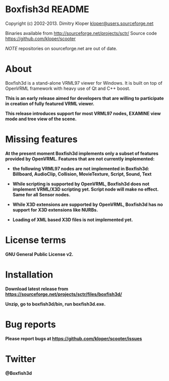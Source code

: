 Boxfish3d README
================

Copyright (c) 2002-2013. Dimitry Kloper <kloper@users.sourceforge.net>

Binaries available from http://sourceforge.net/projects/sctr/
Source code https://github.com/kloper/scooter

*NOTE* repositories on sourceforge.net are out of date.

About
=====

Boxfish3d is a stand-alone VRML97 viewer for Windows.
It is built on top of OpenVRML framework with heavy use of Qt and C++ boost.

<b>This is an early release aimed for developers that are willing to participate 
in creation of fully featured VRML viewer.<b>

This release introduces support for most VRML97 nodes, EXAMINE view mode
and tree view of the scene.

Missing features
================

At the present moment Boxfish3d implements only a subset of features 
provided by OpenVRML. Features that are not currently implemented:

  * the following VRML97 nodes are not implemented in Boxfish3d:
    Billboard, AudioClip, Collision, MovieTexture, Script, Sound, Text

  * While scripting is supported by OpenVRML, Boxfish3d does not implement
    VRML/X3D scripting yet. Script node will make no effect. 
    Same for all Sensor nodes.

  * While X3D extensions are supported by OpenVRML, Boxfish3d has no support 
    for X3D extensions like NURBs.

  * Loading of XML based X3D files is not implemented yet.    

License terms
=============

GNU General Public License v2.

Installation
============

Download latest release from 
https://sourceforge.net/projects/sctr/files/boxfish3d/

Unzip, go to boxfish3d/bin, run boxfish3d.exe.

Bug reports
===========

Please report bugs at https://github.com/kloper/scooter/issues

Twitter
=======

@Boxfish3d
